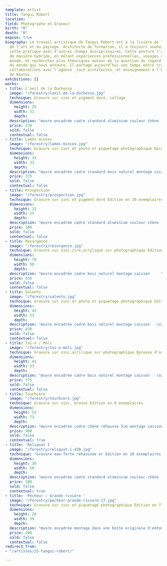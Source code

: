 ```yaml
---
template: artist
title: Tangui Robert
location: ''
field: Photographe et Graveur
birth: "0"
death: "0"
expose: true
biography: Le travail artistique de Tangui Robert est à la lisière de l’architecture,
  de l’art et du paysage. Architecte de formation, il a toujours souhaité faire coexister
  cette pratique avec d’autres champs disciplinaires. Cette posture l’a mené à travailler
  de manière hybride, en mêlant expériences professionnelles, voyages à travers le
  monde, et recherches plus théoriques autour de la question du regard et de la perception
  du monde qui nous entoure. Il partage aujourd’hui son temps entre travaux artistiques,
  collaborations avec l’agence _tact architectes_ et enseignement à l’Ecole d’Architecture
  de Nantes.
exhibitions: []
works:
- title: L'oeil de la Duchesse
  image: "/forestry/loeil-de-la-duchesse.jpg"
  technique: Gravure sur zinc et pigment doré, collage
  dimensions:
    height: 25
    width: 31
    depth: 
  description: "œuvre encadrée cadre standard aluminium couleur chêne   \n2014"
  price: 270
  sold: false
  contextual: false
- title: Lames minces
  image: "/forestry/lames-minces.jpg"
  technique: Gravure sur zinc et photo et piquetage photographique Epreuve d'artiste
  dimensions:
    height: 43
    width: 33
    depth: 
  description: "œuvre encadrée cadre standard bois naturel montage caisson   \n2018"
  price: 375
  sold: false
  contextual: false
- title: Prospection
  image: "/forestry/prospection.jpg"
  technique: Gravure sur zinc et pigment doré Edition en 20 exemplaires
  dimensions:
    height: 31
    width: 25
    depth: 
  description: "œuvre encadrée cadre standard aluminium couleur chêne   \n2019 "
  price: 180
  sold: false
  contextual: false
- title: Résurgence
  image: "/forestry/resurgence.jpg"
  technique: Gravure sur zinc,cire,acrylique sur photographique Edition en 18 exemplaires
  dimensions:
    height: 70
    width: 50
    depth: 
  description: "œuvre encadrée cadre bois naturel montage caisson     \n2018"
  price: 650
  sold: false
  contextual: false
- title: Salento
  image: "/forestry/salento.jpg"
  technique: Gravure sur zinc et photo et piquetage photographique Edition en 20 exemplaires
  dimensions:
    height: 43
    width: 53
    depth: 
  description: "œuvre encadrée cadre bois naturel montage caisson   \n2013 "
  price: 430
  sold: false
  contextual: false
- title: Taï-o / Mali
  image: "/forestry/tai-o-mali.jpg"
  technique: Gravure sur zinc,acrilique sur photographique Epreuve d'artiste
  dimensions:
    height: 43
    width: 33
    depth: 
  description: "œuvre encadrée cadre bois naturel montage caisson   \n2017 "
  price: 375
  sold: false
  contextual: false
- title: Tourbière
  image: "/forestry/tourbiere.jpg"
  technique: Gravure sur zinc, bronze Edition en 8 exemplaires
  dimensions:
    height: 53
    width: 73
    depth: 
  description: "œuvre encadrée cadre chêne réhausse 5cm montage caisson  \n2016 "
  price: 900
  sold: false
  contextual: true
- title: 'Reliquat I '
  image: "/forestry/reliquat-i-420.jpg"
  technique: 'Gravure eau-forte réhaussée or Edition en 20 exemplaires '
  dimensions:
    height: 30
    width: 20
    depth: 
  description: "œuvre encadrée cadre standard aluminium couleur chêne  \n2018"
  price: 180
  sold: false
  contextual: true
- title: 'Pêcheur – Grande rivière '
  image: "/forestry/pecheur-grande-riviere-17.jpg"
  technique: Gravure sur zinc et piquetage photographique Edition en 7 exemplaires
  dimensions:
    height: 26
    width: 39
    depth: 
  description: "œuvre encadrée montage dans une boîte originale d'entomologiste   \n2015 "
  price: 280
  sold: false
  contextual: false
redirect_from:
- "/artistes/25-tangui-robert/"

---
```

